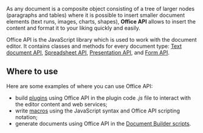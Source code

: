 As any document is a composite object consisting of a tree of larger nodes (paragraphs and tables) where it is possible to insert smaller document elements (text runs, images, charts, shapes), **Office API** allows to insert the content and format it to your liking quickly and easily.

Office API is the JavaScript library which is used to work with the document editor. It contains classes and methods for every document type: [Text document API](../Usage%20API/Text%20Document%20API/Text%20Document%20API.md), [Spreadsheet API](../Usage%20API/Spreadsheet%20API/Spreadsheet%20API.md), [Presentation API](../Usage%20API/Presentation%20API/Presentation%20API.md), and [Form API](../Usage%20API/Form%20API/Form%20API.md).

## Where to use

Here are some examples of where you can use Office API:

- build [plugins](../../Plugin%20and%20Macros/Interacting%20with%20editors/Overview/Overview.md) using Office API in the plugin code *.js* file to interact with the editor content and web services;
- write [macros](../../Plugin%20and%20Macros/Macros/Getting%20started.md) using the JavaScript syntax and Office API scripting notation;
- generate documents using Office API in the [Document Builder scripts](../../Document%20Builder/Get%20Started/Overview.md).
